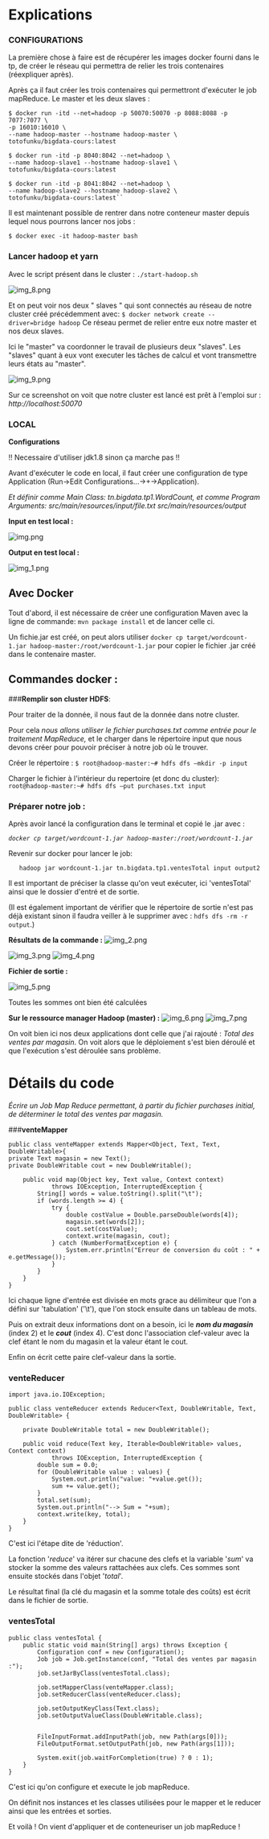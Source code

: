 # ****Explications****
### **CONFIGURATIONS**

La première chose à faire est de récupérer les images docker fourni dans le tp, de créer le réseau qui permettra de relier les trois contenaires (réexpliquer après).

Après ça il faut créer les trois contenaires qui permettront d'exécuter le job mapReduce. Le master et les deux slaves :


    $ docker run -itd --net=hadoop -p 50070:50070 -p 8088:8088 -p 7077:7077 \
    -p 16010:16010 \
    --name hadoop-master --hostname hadoop-master \
    totofunku/bigdata-cours:latest

    $ docker run -itd -p 8040:8042 --net=hadoop \
    --name hadoop-slave1 --hostname hadoop-slave1 \
    totofunku/bigdata-cours:latest

    $ docker run -itd -p 8041:8042 --net=hadoop \
    --name hadoop-slave2 --hostname hadoop-slave2 \
    totofunku/bigdata-cours:latest``

Il est maintenant possible de rentrer dans notre conteneur master depuis lequel nous pourrons lancer nos jobs : 

`$ docker exec -it hadoop-master bash`

### **Lancer hadoop et yarn**

Avec le script présent dans le cluster :  `./start-hadoop.sh`

![img_8.png](img_8.png)

Et on peut voir nos deux " slaves " qui sont connectés au réseau de notre cluster créé précédemment avec: `$ docker network create --driver=bridge hadoop`
Ce réseau permet de relier entre eux notre master et nos deux slaves.

Ici le "master" va coordonner le travail de plusieurs deux "slaves".
Les "slaves" quant à eux vont executer les tâches de calcul et vont transmettre leurs états au "master".

![img_9.png](img_9.png)

Sur ce screenshot on voit que notre cluster est lancé est prêt à l'emploi sur : _http://localhost:50070_
### **LOCAL**
**Configurations**

!! Necessaire d'utiliser jdk1.8 sinon ça marche pas !!

Avant d'exécuter le code en local, il faut créer une configuration de type Application (Run->Edit Configurations...->+->Application).

_Et définir comme Main Class: tn.bigdata.tp1.WordCount, et comme Program
Arguments: src/main/resources/input/file.txt src/main/resources/output_

**Input en test local :** 

![img.png](img.png)


**Output en test local :** 


![img_1.png](img_1.png)

## **Avec Docker**

Tout d'abord, il est nécessaire de créer une configuration Maven avec la ligne de commande: `mvn package install` et de lancer celle ci.

Un fichie.jar est créé, on peut alors utiliser `docker cp target/wordcount-1.jar hadoop-master:/root/wordcount-1.jar` pour copier le fichier .jar créé dans le contenaire master.



## ****Commandes docker :****


###**Remplir son cluster HDFS**:

Pour traiter de la donnée, il nous faut de la donnée dans notre cluster.

Pour cela _nous allons utiliser le fichier purchases.txt comme entrée pour le traitement
MapReduce,_
et le charger dans le répertoire input que nous devons créer pour pouvoir préciser à notre job où le trouver.


Créer le répertoire :  `$ root@hadoop-master:~# hdfs dfs –mkdir -p input`


Charger le fichier à l'intérieur du repertoire (et donc du cluster): `root@hadoop-master:~# hdfs dfs –put purchases.txt input`

### **Préparer notre job :**

Après avoir lancé la configuration dans le terminal et copié le .jar avec :

_`docker cp target/wordcount-1.jar hadoop-master:/root/wordcount-1.jar`_


Revenir sur docker pour lancer le job: 

`   hadoop jar wordcount-1.jar tn.bigdata.tp1.ventesTotal input output2`

Il est important de préciser la classe qu'on veut exécuter, ici 'ventesTotal' ainsi que le dossier d'entré et de sortie.

(Il est également important de vérifier que le répertoire de sortie n'est pas déjà existant sinon il faudra veiller à le supprimer avec : `hdfs dfs -rm -r output`.)

**Résultats de la commande :** 
![img_2.png](img_2.png)

![img_3.png](img_3.png)
![img_4.png](img_4.png)

**Fichier de sortie :** 

![img_5.png](img_5.png)

Toutes les sommes ont bien été calculées


**Sur le ressource manager Hadoop (master) :** 
![img_6.png](img_6.png)
![img_7.png](img_7.png)

On voit bien ici nos deux applications dont celle que j'ai rajouté : _Total des ventes par magasin_.
On voit alors que le déploiement s'est bien déroulé et que l'exécution s'est déroulée sans problème.





# ****Détails du code****

_Écrire un Job Map Reduce permettant, à partir du fichier purchases initial, de déterminer le
total des ventes par magasin._

###**venteMapper**

    public class venteMapper extends Mapper<Object, Text, Text, DoubleWritable>{
    private Text magasin = new Text();
    private DoubleWritable cout = new DoubleWritable();

        public void map(Object key, Text value, Context context)
                throws IOException, InterruptedException {
            String[] words = value.toString().split("\t");
            if (words.length >= 4) {
                try {
                    double costValue = Double.parseDouble(words[4]);
                    magasin.set(words[2]);
                    cout.set(costValue);
                    context.write(magasin, cout);
                } catch (NumberFormatException e) {
                    System.err.println("Erreur de conversion du coût : " + e.getMessage());
                }
            }
        }
    }

Ici chaque ligne d'entrée est divisée en mots grace au délimiteur que l'on a défini sur 'tabulation' ('\t'), que l'on stock ensuite dans un tableau de mots.

Puis on extrait deux informations dont on a besoin, ici le **_nom du magasin_** (index 2) et le **_cout_** (index 4).
C'est donc l'association clef-valeur avec la clef étant le nom du magasin et la valeur étant le cout.

Enfin on écrit cette paire clef-valeur dans la sortie.

### **venteReducer**

    import java.io.IOException;

    public class venteReducer extends Reducer<Text, DoubleWritable, Text, DoubleWritable> {

        private DoubleWritable total = new DoubleWritable();

        public void reduce(Text key, Iterable<DoubleWritable> values, Context context)
                throws IOException, InterruptedException {
            double sum = 0.0;
            for (DoubleWritable value : values) {
                System.out.println("value: "+value.get());
                sum += value.get();
            }
            total.set(sum);
            System.out.println("--> Sum = "+sum);
            context.write(key, total);
        }
    }


C'est ici l'étape dite de 'réduction'.

La fonction '_reduce_' va itérer sur chacune des clefs et la variable '_sum_' va stocker la somme des valeurs rattachées aux clefs.
Ces sommes sont ensuite stockés dans l'objet '_total_'.

Le résultat final (la clé du magasin et la somme totale des coûts) est écrit dans le fichier de sortie.

### **ventesTotal**

    public class ventesTotal {
        public static void main(String[] args) throws Exception {
            Configuration conf = new Configuration();
            Job job = Job.getInstance(conf, "Total des ventes par magasin :");
            job.setJarByClass(ventesTotal.class);

            job.setMapperClass(venteMapper.class);
            job.setReducerClass(venteReducer.class);

            job.setOutputKeyClass(Text.class);
            job.setOutputValueClass(DoubleWritable.class);


            FileInputFormat.addInputPath(job, new Path(args[0]));
            FileOutputFormat.setOutputPath(job, new Path(args[1]));

            System.exit(job.waitForCompletion(true) ? 0 : 1);
        }
    }


C'est ici qu'on configure et execute le job mapReduce.

On définit nos instances et les classes utilisées pour le mapper et le reducer ainsi que les entrées et sorties.



Et voilà ! On vient d'appliquer et de conteneuriser un job mapReduce !
